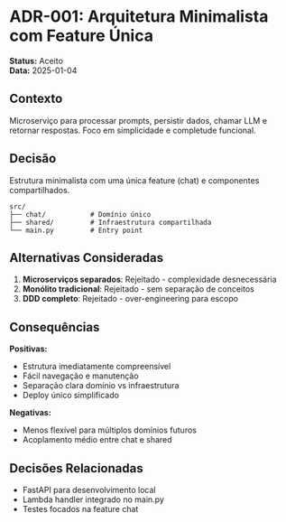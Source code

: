 # ADR-001: Arquitetura Minimalista com Feature Única

**Status:** Aceito  
**Data:** 2025-01-04  

## Contexto

Microserviço para processar prompts, persistir dados, chamar LLM e retornar respostas. Foco em simplicidade e completude funcional.

## Decisão

Estrutura minimalista com uma única feature (chat) e componentes compartilhados.

```
src/
├── chat/           # Domínio único
├── shared/         # Infraestrutura compartilhada  
└── main.py         # Entry point
```

## Alternativas Consideradas

1. **Microserviços separados**: Rejeitado - complexidade desnecessária
2. **Monólito tradicional**: Rejeitado - sem separação de conceitos
3. **DDD completo**: Rejeitado - over-engineering para escopo

## Consequências

**Positivas:**
- Estrutura imediatamente compreensível
- Fácil navegação e manutenção
- Separação clara domínio vs infraestrutura
- Deploy único simplificado

**Negativas:**
- Menos flexível para múltiplos domínios futuros
- Acoplamento médio entre chat e shared

## Decisões Relacionadas

- FastAPI para desenvolvimento local
- Lambda handler integrado no main.py
- Testes focados na feature chat